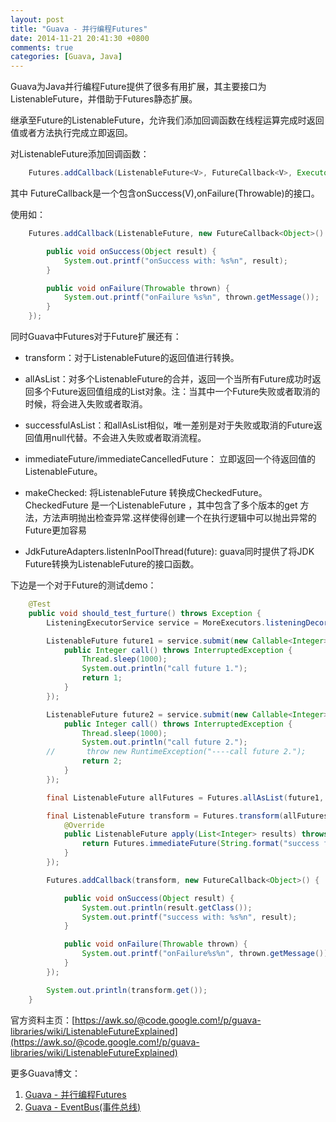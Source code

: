 ```yaml
---
layout: post
title: "Guava - 并行编程Futures"
date: 2014-11-21 20:41:30 +0800
comments: true
categories: [Guava, Java]
---
```

Guava为Java并行编程Future提供了很多有用扩展，其主要接口为ListenableFuture，并借助于Futures静态扩展。

继承至Future的ListenableFuture，允许我们添加回调函数在线程运算完成时返回值或者方法执行完成立即返回。

对ListenableFuture添加回调函数：

```java
	Futures.addCallback(ListenableFuture<V>, FutureCallback<V>, Executor)
```

其中 FutureCallback<V>是一个包含onSuccess(V),onFailure(Throwable)的接口。

使用如：

```java
	Futures.addCallback(ListenableFuture, new FutureCallback<Object>() {

        public void onSuccess(Object result) {
            System.out.printf("onSuccess with: %s%n", result);
        }

        public void onFailure(Throwable thrown) {
            System.out.printf("onFailure %s%n", thrown.getMessage());
        }
    });
```

同时Guava中Futures对于Future扩展还有：

* transform：对于ListenableFuture的返回值进行转换。

* allAsList：对多个ListenableFuture的合并，返回一个当所有Future成功时返回多个Future返回值组成的List对象。注：当其中一个Future失败或者取消的时候，将会进入失败或者取消。

* successfulAsList：和allAsList相似，唯一差别是对于失败或取消的Future返回值用null代替。不会进入失败或者取消流程。

* immediateFuture/immediateCancelledFuture： 立即返回一个待返回值的ListenableFuture。

* makeChecked: 将ListenableFuture 转换成CheckedFuture。CheckedFuture 是一个ListenableFuture ，其中包含了多个版本的get 方法，方法声明抛出检查异常.这样使得创建一个在执行逻辑中可以抛出异常的Future更加容易

* JdkFutureAdapters.listenInPoolThread(future): guava同时提供了将JDK Future转换为ListenableFuture的接口函数。

下边是一个对于Future的测试demo：

```java
	@Test
	public void should_test_furture() throws Exception {
	    ListeningExecutorService service = MoreExecutors.listeningDecorator(Executors.newFixedThreadPool(10));

	    ListenableFuture future1 = service.submit(new Callable<Integer>() {
	        public Integer call() throws InterruptedException {
	            Thread.sleep(1000);
	            System.out.println("call future 1.");
	            return 1;
	        }
	    });

	    ListenableFuture future2 = service.submit(new Callable<Integer>() {
	        public Integer call() throws InterruptedException {
	            Thread.sleep(1000);
	            System.out.println("call future 2.");
		//       throw new RuntimeException("----call future 2.");
	            return 2;
	        }
	    });

	    final ListenableFuture allFutures = Futures.allAsList(future1, future2);

	    final ListenableFuture transform = Futures.transform(allFutures, new AsyncFunction<List<Integer>, Boolean>() {
	        @Override
	        public ListenableFuture apply(List<Integer> results) throws Exception {
	            return Futures.immediateFuture(String.format("success future:%d", results.size()));
	        }
	    });

	    Futures.addCallback(transform, new FutureCallback<Object>() {

	        public void onSuccess(Object result) {
	            System.out.println(result.getClass());
	            System.out.printf("success with: %s%n", result);
	        }

	        public void onFailure(Throwable thrown) {
	            System.out.printf("onFailure%s%n", thrown.getMessage());
	        }
	    });

	    System.out.println(transform.get());
	}
```

   官方资料主页：[https://awk.so/@code.google.com!/p/guava-libraries/wiki/ListenableFutureExplained](https://awk.so/@code.google.com!/p/guava-libraries/wiki/ListenableFutureExplained)

更多Guava博文：

1. [Guava - 并行编程Futures](http://greengerong.github.io/blog/2014/11/21/guava-bing-xing-bian-cheng-futures/)
2. [Guava - EventBus(事件总线)](http://greengerong.github.io/blog/2014/11/27/guava-eventbus/)


